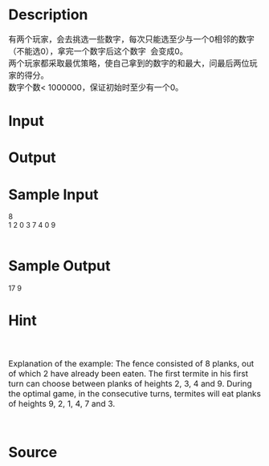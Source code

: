 
# Description

<div class="content"><p><span style="font-size: medium">有两个玩家，会去挑选一些数字，每次只能选至少与一个0相邻的数字（不能选0），拿完一个数字后这个数字  会变成0。<br/>
两个玩家都采取最优策略，使自己拿到的数字的和最大，问最后两位玩家的得分。<br/>
数字个数&lt; 1000000，保证初始时至少有一个0。<span style="font-size: medium"><br/>
</span></span></p></div>

# Input

<div class="content"></div>

# Output

<div class="content"></div>

# Sample Input

<div class="content"><span class="sampledata">8<br/>
1 2 0 3 7 4 0 9<br/>
<br/>
</span></div>

# Sample Output

<div class="content"><span class="sampledata">17 9</span></div>

# Hint

<div class="content"><p></p><p><span style="font-size: medium"><br/><br/>
Explanation of the example: The fence consisted of 8 planks, out of which 2 have already been eaten. The first termite in his first turn can choose between planks of heights 2, 3, 4 and 9. During the optimal game, in the consecutive turns, termites will eat planks of heights 9, 2, 1, 4, 7 and 3. </span></p><br/>
<p></p><p></p></div>

# Source

<div class="content"><p><a href="problemset.php?search="></a></p></div>

